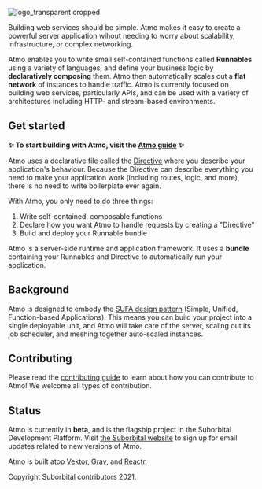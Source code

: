 ![logo_transparent cropped](https://user-images.githubusercontent.com/5942370/97611488-a10ea580-19ec-11eb-9178-a6b17c151230.png)

Building web services should be simple. Atmo makes it easy to create a powerful server application wihout needing to worry about scalability, infrastructure, or complex networking.

Atmo enables you to write small self-contained functions called **Runnables** using a variety of languages, and define your business logic by **declaratively composing** them. Atmo then automatically scales out a **flat network** of instances to handle traffic. Atmo is currently focused on building web services, particularly APIs, and can be used with a variety of architectures including HTTP- and stream-based environments.

## Get started

**✨ To start building with Atmo, visit the [Atmo guide](https://atmo.suborbital.dev) ✨**

Atmo uses a declarative file called the [Directive](https://atmo.suborbital.dev/concepts/the-directive) where you describe your application's behaviour. Because the Directive can describe everything you need to make your application work (including routes, logic, and more), there is no need to write boilerplate ever again.

With Atmo, you only need to do three things:
1. Write self-contained, composable functions
2. Declare how you want Atmo to handle requests by creating a "Directive"
3. Build and deploy your Runnable bundle

Atmo is a server-side runtime and application framework. It uses a **bundle** containing your Runnables and Directive to automatically run your application.

## Background

Atmo is designed to embody the [SUFA design pattern](https://blog.suborbital.dev/building-a-better-monolith) (Simple, Unified, Function-based Applications). This means you can build your project into a single deployable unit, and Atmo will take care of the server, scaling out its job scheduler, and meshing together auto-scaled instances.

## Contributing

Please read the [contributing guide](./CONTRIBUTING.md) to learn about how you can contribute to Atmo! We welcome all types of contribution.

## Status
Atmo is currently in **beta**, and is the flagship project in the Suborbital Development Platform. Visit [the Suborbital website](https://suborbital.dev) to sign up for email updates related to new versions of Atmo.

Atmo is built atop [Vektor](https://github.com/suborbital/vektor), [Grav](https://github.com/suborbital/grav), and [Reactr](https://github.com/suborbital/reactr).

Copyright Suborbital contributors 2021.
